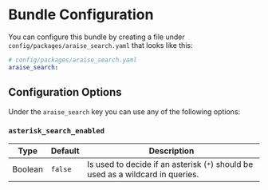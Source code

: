 # Bundle Configuration
You can configure this bundle by creating a file under `config/packages/araise_search.yaml` that looks like this:
```yaml
# config/packages/araise_search.yaml
araise_search:
```

## Configuration Options
Under the `araise_search` key you can use any of the following options:

### `asterisk_search_enabled`

| Type    | Default | Description                                                                     |
|---------|---------|---------------------------------------------------------------------------------|
| Boolean | `false` | Is used to decide if an asterisk (`*`) should be used as a wildcard in queries. |
